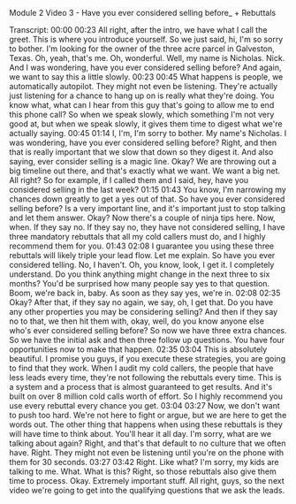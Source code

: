 Module 2 Video 3 - Have you ever considered selling before_ + Rebuttals

Transcript:
00:00
00:23
All right, after the intro, we have what I call the greet. This is where you introduce yourself. So we just said, hi, I'm so sorry to bother. I'm looking for the owner of the three acre parcel in Galveston, Texas. Oh, yeah, that's me. Oh, wonderful. Well, my name is Nicholas. Nick. And I was wondering, have you ever considered selling before? And again, we want to say this a little slowly.
00:23
00:45
What happens is people, we automatically autopilot. They might not even be listening. They're actually just listening for a chance to hang up on is really what they're doing. You know what, what can I hear from this guy that's going to allow me to end this phone call? So when we speak slowly, which something I'm not very good at, but when we speak slowly, it gives them time to digest what we're actually saying.
00:45
01:14
I, I'm, I'm sorry to bother. My name's Nicholas. I was wondering, have you ever considered selling before? Right, and then that is really important that we slow that down so they digest it. And also saying, ever consider selling is a magic line. Okay? We are throwing out a big timeline out there, and that's exactly what we want. We want a big net. All right? So for example, if I called them and I said, hey, have you considered selling in the last week?
01:15
01:43
You know, I'm narrowing my chances down greatly to get a yes out of that. So have you ever considered selling before? Is a very important line, and it's important just to stop talking and let them answer. Okay? Now there's a couple of ninja tips here. Now, when. If they say no. If they say no, they have not considered selling, I have three mandatory rebuttals that all my cold callers must do, and I highly recommend them for you.
01:43
02:08
I guarantee you using these three rebuttals will likely triple your lead flow. Let me explain. So have you ever considered telling. No, I haven't. Oh, you know, look, I get it. I completely understand. Do you think anything might change in the next three to six months? You'd be surprised how many people say yes to that question. Boom, we're back in, baby. As soon as they say yes, we're in.
02:08
02:35
Okay? After that, if they say no again, we say, oh, I get that. Do you have any other properties you may be considering selling? And then if they say no to that, we then hit them with, okay, well, do you know anyone else who's ever considered selling before? So now we have three extra chances. So we have the initial ask and then three follow up questions. You have four opportunities now to make that happen.
02:35
03:04
This is absolutely beautiful. I promise you guys, if you execute these strategies, you are going to find that they work. When I audit my cold callers, the people that have less leads every time, they're not following the rebuttals every time. This is a system and a process that is almost guaranteed to get results. And it's built on over 8 million cold calls worth of effort. So I highly recommend you use every rebuttal every chance you get.
03:04
03:27
Now, we don't want to push too hard. We're not here to fight or argue, but we are here to get the words out. The other thing that happens when using these rebuttals is they will have time to think about. You'll hear it all day. I'm sorry, what are we talking about again? Right, and that's that default to no culture that we often have. Right. They might not even be listening until you're on the phone with them for 30 seconds.
03:27
03:42
Right. Like what? I'm sorry, my kids are talking to me. What. What is this? Right, so those rebuttals also give them time to process. Okay. Extremely important stuff. All right, guys, so the next video we're going to get into the qualifying questions that we ask the leads.
